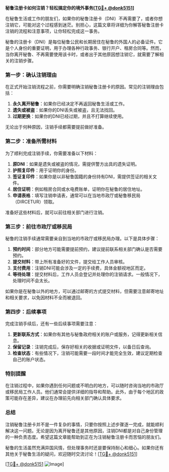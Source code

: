 **秘鲁注册卡如何注销？轻松搞定你的境外事务[[TG💪+ @donk5151](https://t.me/s/donk5151)]**

在秘鲁生活或工作的朋友们，如果你的秘鲁注册卡（DNI）不再需要了，或者你想注销它，可能对这个过程感到迷茫。别担心，这篇文章将详细为你解答秘鲁注册卡注销的流程和注意事项，让你轻松完成这一事务。

秘鲁的注册卡（DNI）是每位秘鲁公民和长期居住在秘鲁的外国人的必备证件。它是个人身份的重要证明，用于办理各种行政事务、银行开户、租房合同等。然而，当你离开秘鲁、不再需要使用该卡时，或者出于其他原因想注销它，就需要了解相关的注销步骤。

### **第一步：确认注销理由**

在正式开始注销流程之前，你需要明确注销秘鲁注册卡的原因。常见的注销理由包括：

1. **永久离开秘鲁**：如果你已经决定不再返回秘鲁生活或工作。
2. **遗失或被盗**：如果你的DNI丢失或被盗，且无法找回。
3. **过期更换**：如果你的DNI已经过期，并且不打算继续使用。

无论出于何种原因，注销手续都需要提前做好准备。

### **第二步：准备所需材料**

为了顺利完成注销手续，你需要准备以下材料：

1. **原DNI**：如果是遗失或被盗的情况，需提供警方出具的遗失证明。
2. **护照复印件**：用于证明你的身份。
3. **签证复印件**：如果你是以非秘鲁国籍的身份持有DNI，需提供签证的相关文件。
4. **居住证明**：例如租房合同或水电费账单，证明你在秘鲁的居住地址。
5. **申请表格**：填写注销申请表，通常可以在当地市政厅或秘鲁移民局（DIRCETUR）领取。

准备好这些材料后，就可以前往相关部门进行注销。

### **第三步：前往市政厅或移民局**

秘鲁的注销手续通常需要亲自到当地的市政厅或移民局办理。以下是具体步骤：

1. **预约时间**：部分地方可能需要提前预约，建议提前联系相关部门确认是否需要预约。
2. **提交材料**：带上所有准备好的文件，提交给工作人员审核。
3. **支付费用**：注销DNI可能会涉及一定的手续费，具体金额视地区而定。
4. **等待处理**：提交材料后，工作人员会登记并处理你的注销请求。一般情况下，处理时间不会太长。

如果你是在秘鲁以外的地方，可以通过邮寄的方式提交材料，但需要注意邮寄地址和相关要求，以免因材料不全而被退回。

### **第四步：后续事项**

完成注销手续后，还有一些后续事项需要注意：

1. **更新联系方式**：如果你有其他与秘鲁政府相关的账户或服务，记得更新相关信息。
2. **保留记录**：注销完成后，保存好相关的收据或证明文件，以备日后查询。
3. **检查状态**：有些情况下，注销可能需要一段时间才能完全生效，建议定期检查自己的账户状态。

### **特别提醒**

在注销过程中，如果你遇到任何问题或不明白的地方，可以随时咨询当地的市政厅或移民局工作人员。他们通常会提供详细的指导和帮助。此外，由于每个地区的政策可能存在差异，建议在办理前先向相关部门确认具体要求。

### **总结**

注销秘鲁注册卡并不是一件复杂的事情，只要你按照上述步骤逐一完成，就能顺利解决这一问题。无论是因为离开秘鲁还是其他原因，注销DNI都是对自己身份管理的一种负责态度。希望这篇文章能帮助到正在为注销秘鲁注册卡而苦恼的朋友们。

秘鲁的生活虽然充满异国风情，但处理事务时还是要保持耐心和细心。如果你还有其他关于秘鲁生活的疑问，欢迎随时交流讨论！[[TG💪+ @donk5151](https://t.me/s/donk5151)]

[[TG💪+ @donk5151](https://t.me/s/donk5151) ![Image](https://i.postimg.cc/rwNCRYN7/Snipaste-2025-04-30-17-27-05.png)]